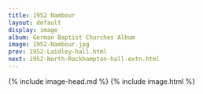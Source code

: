 ```yaml
---
title: 1952 Nambour
layout: default
display: image
album: German Baptist Churches Album
image: 1952-Nambour.jpg
prev: 1952-Laidley-hall.html
next: 1952-North-Rockhampton-hall-extn.html
---
```

{% include image-head.md %}
{% include image.html %}